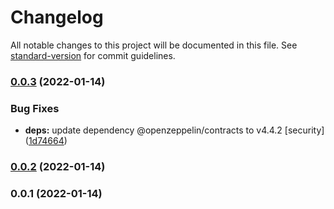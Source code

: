 # Changelog

All notable changes to this project will be documented in this file. See [standard-version](https://github.com/conventional-changelog/standard-version) for commit guidelines.

### [0.0.3](https://github.com/paypr/gnossis-chain-contracts/compare/v0.0.2...v0.0.3) (2022-01-14)

### Bug Fixes

- **deps:** update dependency @openzeppelin/contracts to v4.4.2 [security] ([1d74664](https://github.com/paypr/gnossis-chain-contracts/commit/1d74664bffcfcd6cf5c428cc2f647eaf3156dbcf))

### [0.0.2](https://github.com/paypr/gnossis-chain-contracts/compare/v0.0.1...v0.0.2) (2022-01-14)

### 0.0.1 (2022-01-14)
